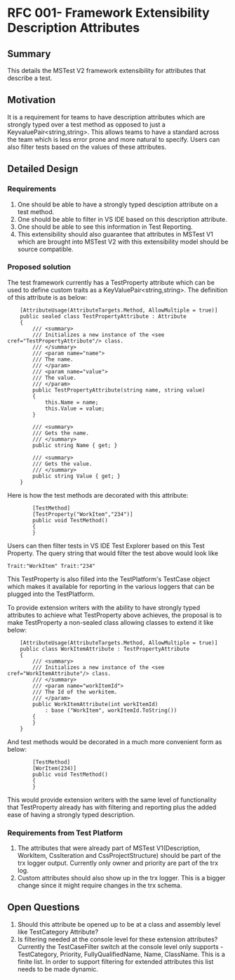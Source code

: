 # RFC 001- Framework Extensibility Description Attributes

## Summary
This details the MSTest V2 framework extensibility for attributes that describe a test.  

## Motivation
It is a requirement for teams to have description attributes which are strongly typed over a test method as opposed to just a KeyvaluePair<string,string>. This allows teams to have a standard across the team which is less error prone and more natural to specify. Users can also filter tests based on the values of these attributes.

## Detailed Design

### Requirements
1. One should be able to have a strongly typed desciption attribute on a test method.
2. One should be able to filter in VS IDE based on this description attribute.
3. One should be able to see this information in Test Reporting.
4. This extensibility should also guarantee that attributes in MSTest V1 which are brought into MSTest V2 with this extensibility model should be source compatible.

### Proposed solution
The test framework currently has a TestProperty attribute which can be used to define custom traits as a KeyValuePair<string,string>. The definition of this attribute is as below:
```
    [AttributeUsage(AttributeTargets.Method, AllowMultiple = true)]
    public sealed class TestPropertyAttribute : Attribute
    {
        /// <summary>
        /// Initializes a new instance of the <see cref="TestPropertyAttribute"/> class.
        /// </summary>
        /// <param name="name">
        /// The name.
        /// </param>
        /// <param name="value">
        /// The value.
        /// </param>
        public TestPropertyAttribute(string name, string value)
        {
            this.Name = name;
            this.Value = value;
        }

        /// <summary>
        /// Gets the name.
        /// </summary>
        public string Name { get; }

        /// <summary>
        /// Gets the value.
        /// </summary>
        public string Value { get; }
    }
``` 
Here is how the test methods are decorated with this attribute:
```
        [TestMethod]
        [TestProperty("WorkItem","234")]
        public void TestMethod()
        {
        }
```
Users can then filter tests in VS IDE Test Explorer based on this Test Property. The query string that would filter the test above would look like 
```
Trait:"WorkItem" Trait:"234"
```
This TestProperty is also filled into the TestPlatform's TestCase object which makes it available for reporting in the various loggers that can be plugged into the TestPlatform. 

To provide extension writers with the ability to have strongly typed attributes to achieve what TestProperty above achieves, the proposal is to make TestProperty a non-sealed class allowing classes to extend it like below:
```
    [AttributeUsage(AttributeTargets.Method, AllowMultiple = true)]
    public class WorkItemAttribute : TestPropertyAttribute
    {
        /// <summary>
        /// Initializes a new instance of the <see cref="WorkItemAttribute"/> class.
        /// </summary>
        /// <param name="workItemId">
        /// The Id of the workitem.
        /// </param>
        public WorkItemAttribute(int workItemId)
            : base ("WorkItem", workItemId.ToString())
        {
        }
    }
```
And test methods would be decorated in a much more convenient form as below:
```
        [TestMethod]
        [WorItem(234)]
        public void TestMethod()
        {
        }
```
This would provide extension writers with the same level of functionality that TestProperty already has with filtering and reporting plus the added ease of having a strongly typed description.  

### Requirements from Test Platform
1. The attributes that were already part of MSTest V1(Description, WorkItem, CssIteration and CssProjectStructure) should be part of the trx logger output. Currently only owner and priority are part of the trx log.
2. Custom attributes should also show up in the trx logger. This is a bigger change since it might require changes in the trx schema.

## Open Questions
1. Should this attribute be opened up to be at a class and assembly level like TestCategory Attribute?
2. Is filtering needed at the console level for these extension attributes? Currently the TestCaseFilter switch at the console level only supports - TestCategory, Priority, FullyQualifiedName, Name, ClassName. This is a finite list. In order to support filtering for extended attributes this list needs to be made dynamic.   
